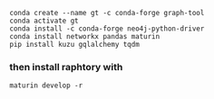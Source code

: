 

    conda create --name gt -c conda-forge graph-tool
    conda activate gt
    conda install -c conda-forge neo4j-python-driver
    conda install networkx pandas maturin
    pip install kuzu gqlalchemy tqdm

### then install raphtory with
    maturin develop -r